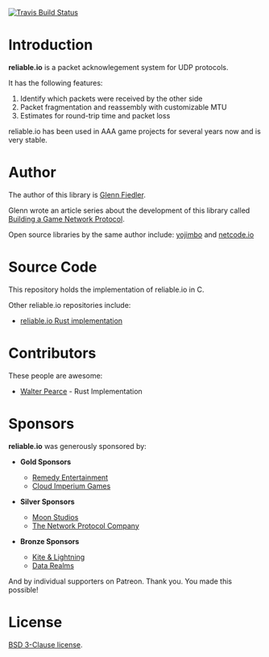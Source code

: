 [![Travis Build Status](https://travis-ci.org/networkprotocol/reliable.io.svg?branch=master)](https://travis-ci.org/networkprotocol/reliable.io)

# Introduction

**reliable.io** is a packet acknowlegement system for UDP protocols.

It has the following features: 

1. Identify which packets were received by the other side
2. Packet fragmentation and reassembly with customizable MTU
3. Estimates for round-trip time and packet loss

reliable.io has been used in AAA game projects for several years now and is very stable.

# Author

The author of this library is [Glenn Fiedler](https://www.linkedin.com/in/glennfiedler).

Glenn wrote an article series about the development of this library called [Building a Game Network Protocol](http://gafferongames.com/2016/05/10/building-a-game-network-protocol/).

Open source libraries by the same author include: [yojimbo](http://libyojimbo.com) and [netcode.io](http://netcode.io)

# Source Code

This repository holds the implementation of reliable.io in C.

Other reliable.io repositories include:

* [reliable.io Rust implementation](https://github.com/jaynus/reliable.io)

# Contributors

These people are awesome:

* [Walter Pearce](https://github.com/jaynus) - Rust Implementation

# Sponsors

**reliable.io** was generously sponsored by:

* **Gold Sponsors**
    * [Remedy Entertainment](http://www.remedygames.com/)
    * [Cloud Imperium Games](https://cloudimperiumgames.com)
    
* **Silver Sponsors**
    * [Moon Studios](http://www.oriblindforest.com/#!moon-3/)
    * [The Network Protocol Company](http://www.thenetworkprotocolcompany.com)
    
* **Bronze Sponsors**
    * [Kite & Lightning](http://kiteandlightning.la/)
    * [Data Realms](http://datarealms.com)
 
And by individual supporters on Patreon. Thank you. You made this possible!

# License

[BSD 3-Clause license](https://opensource.org/licenses/BSD-3-Clause).
